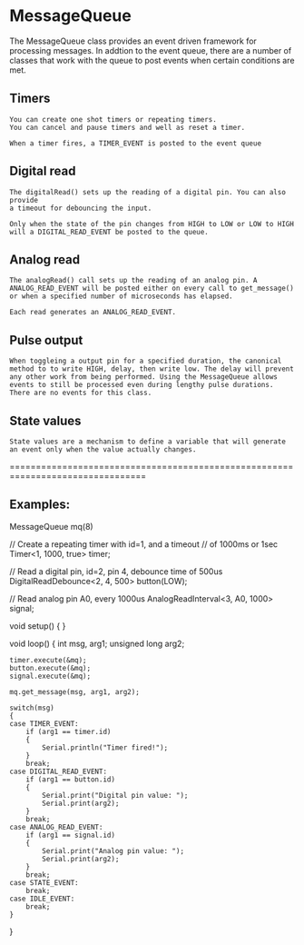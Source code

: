 # MessageQueue 
The MessageQueue class provides an event driven framework for processing messages.
In addtion to the event queue, there are a number of classes that work with the queue to post events when certain conditions are met.

## Timers
    You can create one shot timers or repeating timers.
    You can cancel and pause timers and well as reset a timer.

    When a timer fires, a TIMER_EVENT is posted to the event queue

## Digital read
    The digitalRead() sets up the reading of a digital pin. You can also provide 
    a timeout for debouncing the input.

    Only when the state of the pin changes from HIGH to LOW or LOW to HIGH will a DIGITAL_READ_EVENT be posted to the queue.

## Analog read
    The analogRead() call sets up the reading of an analog pin. A ANALOG_READ_EVENT will be posted either on every call to get_message() or when a specified number of microseconds has elapsed.

    Each read generates an ANALOG_READ_EVENT.

## Pulse output
    When toggleing a output pin for a specified duration, the canonical method to to write HIGH, delay, then write low. The delay will prevent any other work from being performed. Using the MessageQueue allows events to still be processed even during lengthy pulse durations. There are no events for this class.

## State values
    State values are a mechanism to define a variable that will generate an event only when the value actually changes.


================================================================================
## Examples:

MessageQueue mq(8)

// Create a repeating timer with id=1, and a timeout
// of 1000ms or 1sec
Timer<1, 1000, true> timer;

// Read a digital pin, id=2, pin 4, debounce time of 500us
DigitalReadDebounce<2, 4, 500> button(LOW);

// Read analog pin A0, every 1000us
AnalogReadInterval<3, A0, 1000> signal;

void setup()
{
}

void loop()
{
    int msg, arg1;
    unsigned long arg2;

    timer.execute(&mq);
    button.execute(&mq);
    signal.execute(&mq);

    mq.get_message(msg, arg1, arg2);

    switch(msg)
    {
    case TIMER_EVENT:
        if (arg1 == timer.id)
        {
            Serial.println("Timer fired!");
        }
        break;
    case DIGITAL_READ_EVENT:
        if (arg1 == button.id)
        {
            Serial.print("Digital pin value: ");
            Serial.print(arg2);
        }  
        break;
    case ANALOG_READ_EVENT:
        if (arg1 == signal.id)
        {
            Serial.print("Analog pin value: ");
            Serial.print(arg2);
        }
        break;
    case STATE_EVENT:
        break;
    case IDLE_EVENT:
        break;
    }
}
